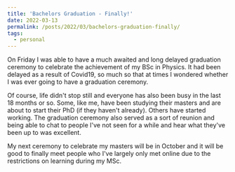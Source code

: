 ```yaml
---
title: 'Bachelors Graduation - Finally!'
date: 2022-03-13
permalink: /posts/2022/03/bachelors-graduation-finally/
tags:
  - personal
---
```


On Friday I was able to have a much awaited and long delayed graduation ceremony to celebrate the achievement of my BSc in Physics. It had been delayed as a result of Covid19, so much so that at times I wondered whether I was ever going to have a graduation ceremony.

Of course, life didn't stop still and everyone has also been busy in the last 18 months or so. Some, like me, have been studying their masters and are about to start their PhD (if they haven't already). Others have started working. The graduation ceremony also served as a sort of reunion and being able to chat to people I've not seen for a while and hear what they've been up to was excellent. 

My next ceremony to celebrate my masters will be in October and it will be good to finally meet people who I've largely only met online due to the restrictions on learning during my MSc.